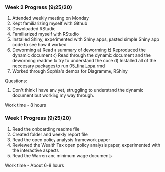 ### Week 2 Progress (9/25/20)

1) Attended weekly meeting on Monday
2) Kept familiarizing myself with Github
3) Downloaded RStudio
4) Familiarized myself with RStudio
5) Installed Shiny, experimented with Shiny apps, pasted simple Shiny app code to see how it worked
6) Deworming
  a) Read a summary of deworming
  b) Reproduced the dynamic document
  c) Read through the dynamic document and the deworming readme to try to understand the code
  d) Installed all of the neccesary packages to run 05_final_opa.rmd
7) Worked through Sophia's demos for Diagramme, RShiny

Questions:

1) Don't think I have any yet, struggling to understand the dynamic document but working my way through.

Work time - 8 hours

### Week 1 Progress (9/25/20)

1) Read the onboarding readme file
2) Created folder and weekly report file
3) Read the open policy analysis framework paper
4) Reviewed the Wealth Tax open policy analysis paper, experimented with the interactive aspects
5) Read the Warren and minimum wage documents

Work time - About 6-8 hours
